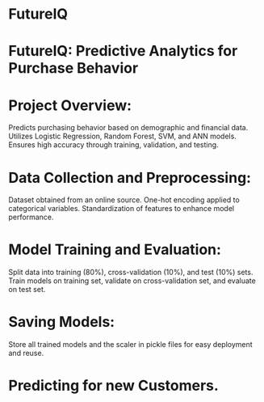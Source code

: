 # FutureIQ

# FutureIQ: Predictive Analytics for Purchase Behavior
# Project Overview:

Predicts purchasing behavior based on demographic and financial data.
Utilizes Logistic Regression, Random Forest, SVM, and ANN models.
Ensures high accuracy through training, validation, and testing.
# Data Collection and Preprocessing:

Dataset obtained from an online source.
One-hot encoding applied to categorical variables.
Standardization of features to enhance model performance.
# Model Training and Evaluation:

Split data into training (80%), cross-validation (10%), and test (10%) sets.
Train models on training set, validate on cross-validation set, and evaluate on test set.
# Saving Models:

Store all trained models and the scaler in pickle files for easy deployment and reuse.

# Predicting for new Customers.

